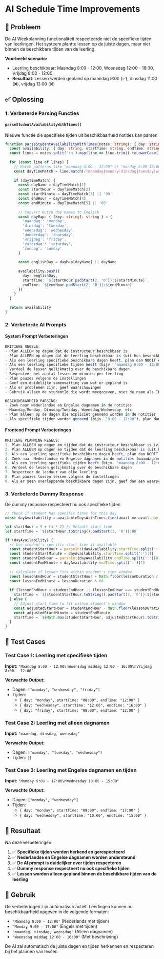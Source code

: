 # AI Schedule Time Improvements

## 🐛 **Probleem**
De AI Weekplanning functionaliteit respecteerde niet de specifieke tijden van leerlingen. Het systeem plantte lessen op de juiste dagen, maar niet binnen de beschikbare tijden van de leerling.

**Voorbeeld scenario:**
- Leerling beschikbaar: Maandag 8:00 - 12:00, Woensdag 12:00 - 16:00, Vrijdag 8:00 - 12:00
- **Resultaat**: Lessen werden gepland op maandag 9:00 (✅), dinsdag 11:00 (❌), vrijdag 13:00 (❌)

## ✅ **Oplossing**

### 1. Verbeterde Parsing Functies

#### `parseStudentAvailabilityWithTimes()`
Nieuwe functie die specifieke tijden uit beschikbaarheid notities kan parsen:

```typescript
function parseStudentAvailabilityWithTimes(notes: string): { day: string, startTime: string, endTime: string }[] {
  const availability: { day: string, startTime: string, endTime: string }[] = []
  const lines = notes.split('\n').map(line => line.trim().toLowerCase())
  
  for (const line of lines) {
    // Match patterns like "maandag 8:00 - 12:00" or "monday 8:00-12:00"
    const dayTimeMatch = line.match(/(maandag|monday|dinsdag|tuesday|woensdag|wednesday|donderdag|thursday|vrijdag|friday|zaterdag|saturday|zondag|sunday)\s+(\d{1,2}):?(\d{2})?\s*-\s*(\d{1,2}):?(\d{2})?/)
    
    if (dayTimeMatch) {
      const dayName = dayTimeMatch[1]
      const startHour = dayTimeMatch[2]
      const startMinute = dayTimeMatch[3] || '00'
      const endHour = dayTimeMatch[4]
      const endMinute = dayTimeMatch[5] || '00'
      
      // Convert Dutch day names to English
      const dayMap: { [key: string]: string } = {
        'maandag': 'monday',
        'dinsdag': 'tuesday', 
        'woensdag': 'wednesday',
        'donderdag': 'thursday',
        'vrijdag': 'friday',
        'zaterdag': 'saturday',
        'zondag': 'sunday'
      }
      
      const englishDay = dayMap[dayName] || dayName
      
      availability.push({
        day: englishDay,
        startTime: `${startHour.padStart(2, '0')}:${startMinute}`,
        endTime: `${endHour.padStart(2, '0')}:${endMinute}`
      })
    }
  }
  
  return availability
}
```

### 2. Verbeterde AI Prompts

#### System Prompt Verbeteringen
```typescript
KRITIEKE REGELS:
- Plan ALLEEN op dagen dat de instructeur beschikbaar is
- Plan ALLEEN op dagen dat de leerling beschikbaar is (uit hun beschikbaarheid notities)
- Als een leerling specifieke beschikbare dagen heeft, plan dan NOOIT op andere dagen
- Als een leerling specifieke tijden heeft (bijv. "maandag 8:00 - 12:00"), plan dan ALLEEN binnen die tijden
- Verdeel de lessen gelijkmatig over de beschikbare dagen
- Respecteer het aantal lessen en minuten per leerling
- Plan pauzes volgens de instellingen
- Geef een duidelijke samenvatting van wat er gepland is
- Als er problemen zijn, geef waarschuwingen
- Gebruik alleen de studentId die wordt meegegeven, niet de naam als ID

BESCHIKBAARHEID PARSING:
- Zoek naar Nederlandse en Engelse dagnamen in de notities
- Maandag/Monday, Dinsdag/Tuesday, Woensdag/Wednesday, etc.
- Plan alleen op de dagen die expliciet genoemd worden in de notities
- Als specifieke tijden worden genoemd (bijv. "8:00 - 12:00"), plan dan alleen binnen die tijden
```

#### Frontend Prompt Verbeteringen
```typescript
KRITIEKE PLANNING REGELS:
1. Plan ALLEEN op dagen én tijden dat de instructeur beschikbaar is (zie week overzicht hierboven)
2. Plan ALLEEN op dagen én tijden dat de leerling beschikbaar is (uit hun beschikbaarheid notities)
3. Als een leerling specifieke beschikbare dagen heeft, plan dan NOOIT op andere dagen
4. Zoek naar Nederlandse en Engelse dagnamen in de notities (maandag/monday, dinsdag/tuesday, etc.)
5. Als een leerling specifieke tijden heeft (bijv. "maandag 8:00 - 12:00"), plan dan ALLEEN binnen die tijden
6. Verdeel de lessen gelijkmatig over de beschikbare dagen
7. Respecteer de lesduur van elke leerling
8. Plan pauzes tussen lessen volgens de instellingen
9. Als er geen overlappende beschikbare dagen zijn, geef dan een waarschuwing
```

### 3. Verbeterde Dummy Response

De dummy response respecteert nu ook specifieke tijden:

```typescript
// Check if student has specific times for this day
const dayAvailability = availableDaysWithTimes.find(avail => avail.day === dayName)

let startHour = 9 + (i * 2) // Default start time
let startTime = `${startHour.toString().padStart(2, '0')}:00`

if (dayAvailability) {
  // Use student's specific start time if available
  const studentStartHour = parseInt(dayAvailability.startTime.split(':')[0])
  const studentStartMinute = dayAvailability.startTime.split(':')[1]
  const studentEndHour = parseInt(dayAvailability.endTime.split(':')[0])
  const studentEndMinute = dayAvailability.endTime.split(':')[1]
  
  // Calculate if lesson fits within student's time window
  const lessonEndHour = studentStartHour + Math.floor(lessonDuration / 60)
  const lessonEndMinute = lessonDuration % 60
  
  if (lessonEndHour < studentEndHour || (lessonEndHour === studentEndHour && lessonEndMinute <= parseInt(studentEndMinute))) {
    startTime = `${studentStartHour.toString().padStart(2, '0')}:${studentStartMinute}`
  } else {
    // Adjust start time to fit within student's window
    const adjustedStartHour = studentEndHour - Math.floor(lessonDuration / 60)
    const adjustedStartMinute = studentEndMinute
    startTime = `${Math.max(studentStartHour, adjustedStartHour).toString().padStart(2, '0')}:${adjustedStartMinute}`
  }
}
```

## 🧪 **Test Cases**

### Test Case 1: Leerling met specifieke tijden
**Input:** `"Maandag 8:00 - 12:00\nWoensdag middag 12:00 - 16:00\nVrijdag 8:00 - 12:00"`

**Verwachte Output:**
- Dagen: `["monday", "wednesday", "friday"]`
- Tijden: 
  - `{ day: "monday", startTime: "08:00", endTime: "12:00" }`
  - `{ day: "wednesday", startTime: "12:00", endTime: "16:00" }`
  - `{ day: "friday", startTime: "08:00", endTime: "12:00" }`

### Test Case 2: Leerling met alleen dagnamen
**Input:** `"maandag, dinsdag, woensdag"`

**Verwachte Output:**
- Dagen: `["monday", "tuesday", "wednesday"]`
- Tijden: `[]`

### Test Case 3: Leerling met Engelse dagnamen en tijden
**Input:** `"Monday 9:00 - 17:00\nWednesday 10:00 - 15:00"`

**Verwachte Output:**
- Dagen: `["monday", "wednesday"]`
- Tijden:
  - `{ day: "monday", startTime: "09:00", endTime: "17:00" }`
  - `{ day: "wednesday", startTime: "10:00", endTime: "15:00" }`

## 🎯 **Resultaat**

Na deze verbeteringen:

1. ✅ **Specifieke tijden worden herkend en gerespecteerd**
2. ✅ **Nederlandse en Engelse dagnamen worden ondersteund**
3. ✅ **De AI prompt is duidelijker over tijden respecteren**
4. ✅ **Dummy response respecteert nu ook specifieke tijden**
5. ✅ **Lessen worden alleen gepland binnen de beschikbare tijden van de leerling**

## 📝 **Gebruik**

De verbeteringen zijn automatisch actief. Leerlingen kunnen nu beschikbaarheid opgeven in de volgende formaten:

- `"Maandag 8:00 - 12:00"` (Nederlands met tijden)
- `"Monday 9:00 - 17:00"` (Engels met tijden)
- `"maandag, dinsdag, woensdag"` (Alleen dagnamen)
- `"Woensdag middag 12:00 - 16:00"` (Met beschrijving)

De AI zal automatisch de juiste dagen en tijden herkennen en respecteren bij het plannen van lessen. 